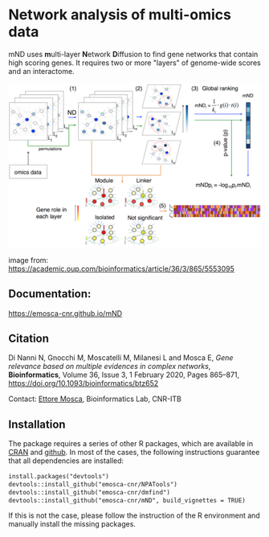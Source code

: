 # Network analysis of multi-omics data

mND uses **m**ulti-layer **N**etwork **D**iffusion to find gene networks that contain high scoring genes. It requires two or more "layers" of genome-wide scores and an interactome.

<img src="vignettes/overview.jpeg">

image from: https://academic.oup.com/bioinformatics/article/36/3/865/5553095

## Documentation:

https://emosca-cnr.github.io/mND

## Citation

Di Nanni N, Gnocchi M, Moscatelli M, Milanesi L and Mosca E, *Gene relevance based on multiple evidences in complex networks*, **Bioinformatics**, Volume 36, Issue 3, 1 February 2020, Pages 865–871, https://doi.org/10.1093/bioinformatics/btz652

Contact: [Ettore Mosca](https://www.itb.cnr.it/en/institute/staff/ettore-mosca), Bioinformatics Lab, CNR-ITB

## Installation

The package requires a series of other R packages, which are available in [CRAN](https://cran.r-project.org) and [github](https://github.com). In most of the cases, the following instructions guarantee that all dependencies are installed:

```{r, eval=FALSE}
install.packages("devtools")
devtools::install_github("emosca-cnr/NPATools")
devtools::install_github("emosca-cnr/dmfind")
devtools::install_github("emosca-cnr/mND", build_vignettes = TRUE)
```

If this is not the case, please follow the instruction of the R environment and manually install the missing packages.
